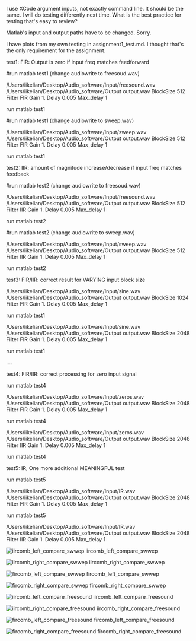 

I use XCode argument inputs, not exactly command line. It should be the same. I will do testing differently next time. What is the best practice for testing that's easy to review?

Matlab's input and output paths have to be changed. Sorry.

I have plots from my own testing in assignment1_test.md. I thought that's the only requirement for the assignment.


test1: FIR: Output is zero if input freq matches feedforward

#run matlab test1 (change audiowrite to freesoud.wav)

/Users/likelian/Desktop/Audio_software/Input/freesound.wav /Users/likelian/Desktop/Audio_software/Output output.wav  BlockSize 512 Filter FIR Gain 1. Delay 0.005 Max_delay 1

run matlab test1

#run matlab test1 (change audiowrite to sweep.wav)

/Users/likelian/Desktop/Audio_software/Input/sweep.wav /Users/likelian/Desktop/Audio_software/Output output.wav  BlockSize 512 Filter FIR Gain 1. Delay 0.005 Max_delay 1

run matlab test1


test2: IIR: amount of magnitude increase/decrease if input freq matches feedback


#run matlab test2 (change audiowrite to freesoud.wav)

/Users/likelian/Desktop/Audio_software/Input/freesound.wav /Users/likelian/Desktop/Audio_software/Output output.wav  BlockSize 512 Filter IIR Gain 1. Delay 0.005 Max_delay 1

run matlab test2


#run matlab test2 (change audiowrite to sweep.wav)

/Users/likelian/Desktop/Audio_software/Input/sweep.wav /Users/likelian/Desktop/Audio_software/Output output.wav  BlockSize 512 Filter IIR Gain 1. Delay 0.005 Max_delay 1

run matlab test2


test3: FIR/IIR: correct result for VARYING input block size

/Users/likelian/Desktop/Audio_software/Input/sine.wav /Users/likelian/Desktop/Audio_software/Output output.wav  BlockSize 1024 Filter FIR Gain 1. Delay 0.005 Max_delay 1

run matlab test1

/Users/likelian/Desktop/Audio_software/Input/sine.wav /Users/likelian/Desktop/Audio_software/Output output.wav  BlockSize 2048 Filter FIR Gain 1. Delay 0.005 Max_delay 1

run matlab test1

....


test4: FIR/IIR: correct processing for zero input signal

run matlab test4

/Users/likelian/Desktop/Audio_software/Input/zeros.wav /Users/likelian/Desktop/Audio_software/Output output.wav  BlockSize 2048 Filter FIR Gain 1. Delay 0.005 Max_delay 1

run matlab test4


/Users/likelian/Desktop/Audio_software/Input/zeros.wav /Users/likelian/Desktop/Audio_software/Output output.wav  BlockSize 2048 Filter IIR Gain 1. Delay 0.005 Max_delay 1

run matlab test4


test5: IR, One more additional MEANINGFUL test

run matlab test5

/Users/likelian/Desktop/Audio_software/Input/IR.wav /Users/likelian/Desktop/Audio_software/Output output.wav  BlockSize 2048 Filter FIR Gain 1. Delay 0.005 Max_delay 1

run matlab test5

/Users/likelian/Desktop/Audio_software/Input/IR.wav /Users/likelian/Desktop/Audio_software/Output output.wav  BlockSize 2048 Filter IIR Gain 1. Delay 0.005 Max_delay 1






![iircomb_left_compare_swwep](/Output/sweep/iir_left.png)
iircomb_left_compare_swwep

![iircomb_right_compare_swwep](/Output/sweep/iir_right.png)
iircomb_right_compare_swwep

![fircomb_left_compare_swwep](/Output/sweep/fir_left.png)
fircomb_left_compare_swwep

![fircomb_right_compare_swwep](/Output/sweep/fir_right.png)
fircomb_right_compare_swwep



![iircomb_left_compare_freesound](/Output/freesound/iir_left.png)
iircomb_left_compare_freesound

![iircomb_right_compare_freesound](/Output/freesound/iir_right.png)
iircomb_right_compare_freesound

![fircomb_left_compare_freesound](/Output/freesound/fir_left.png)
fircomb_left_compare_freesound

![fircomb_right_compare_freesound](/Output/freesound/fir_right.png)
fircomb_right_compare_freesound
